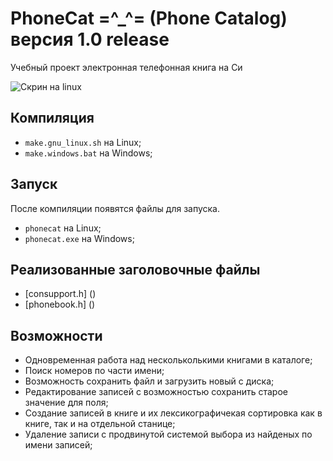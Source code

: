 # PhoneCat =^_^= (Phone Catalog) версия 1.0 release
Учебный проект электронная телефонная книга на Си

![Скрин на linux]()

## Компиляция

- `make.gnu_linux.sh` на Linux;
- `make.windows.bat` на Windows;

## Запуск

После компиляции появятся файлы для запуска.

- `phonecat` на Linux;
- `phonecat.exe` на Windows;

## Реализованные заголовочные файлы

- [consupport.h] ()
- [phonebook.h] ()

## Возможности

- Одновременная работа над нескольколькими книгами в каталоге;
- Поиск номеров по части имени;
- Возможность сохранить файл и загрузить новый с диска;
- Редактирование записей с возможностью сохранить старое значение для поля;
- Создание записей в книге и их лексикографичекая сортировка как в книге, так и на отдельной станице;
- Удаление записи с продвинутой системой выбора из найденых по имени записей;

